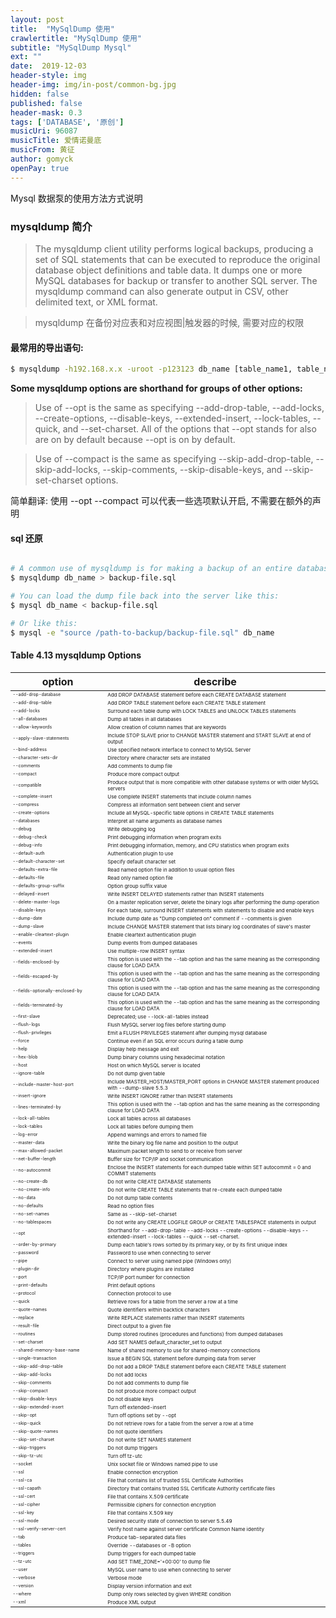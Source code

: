 ```yaml
---
layout: post
title:  "MySqlDump 使用"
crawlertitle: "MySqlDump 使用"
subtitle: "MySqlDump Mysql"
ext: ""
date:  2019-12-03
header-style: img
header-img: img/in-post/common-bg.jpg
hidden: false
published: false
header-mask: 0.3
tags: ['DATABASE', '原创']
musicUri: 96087
musicTitle: 爱情诺曼底
musicFrom: 黄征
author: gomyck
openPay: true
---
```


Mysql 数据泵的使用方法方式说明

<style>
  table  th:nth-of-type(1) {width: 30%;text-align: center}
  table  th:nth-of-type(2) {width: 70%;text-align: center}
  table  td:nth-of-type(1) {width: 30%;text-align: left;font-size:7px}
  table  td:nth-of-type(2) {width: 70%;text-align: left;font-size:8px}
</style>

### mysqldump 简介

> The mysqldump client utility performs logical backups, producing a set of SQL statements that can be executed to reproduce the original database object definitions and table data. It dumps one or more MySQL databases for backup or transfer to another SQL server. The mysqldump command can also generate output in CSV, other delimited text, or XML format.

> mysqldump 在备份对应表和对应视图\|触发器的时候, 需要对应的权限

#### 最常用的导出语句:

```bash
$ mysqldump -h192.168.x.x -uroot -p123123 db_name [table_name1, table_name2] > gomyck.sql

```

**Some mysqldump options are shorthand for groups of other options:**
> Use of --opt is the same as specifying --add-drop-table, --add-locks, --create-options, --disable-keys, --extended-insert, --lock-tables, --quick, and --set-charset. All of the options that --opt stands for also are on by default because --opt is on by default.

> Use of --compact is the same as specifying --skip-add-drop-table, --skip-add-locks, --skip-comments, --skip-disable-keys, and --skip-set-charset options.

简单翻译: 使用 --opt --compact 可以代表一些选项默认开启, 不需要在额外的声明

#### sql 还原

```bash

# A common use of mysqldump is for making a backup of an entire database
$ mysqldump db_name > backup-file.sql

# You can load the dump file back into the server like this:
$ mysql db_name < backup-file.sql

# Or like this:
$ mysql -e "source /path-to-backup/backup-file.sql" db_name

```

#### Table 4.13 mysqldump Options

option|describe
---|---
--add-drop-database|Add DROP DATABASE statement before each CREATE DATABASE statement
--add-drop-table|Add DROP TABLE statement before each CREATE TABLE statement
--add-locks|Surround each table dump with LOCK TABLES and UNLOCK TABLES statements
--all-databases|Dump all tables in all databases
--allow-keywords|Allow creation of column names that are keywords
--apply-slave-statements|Include STOP SLAVE prior to CHANGE MASTER statement and START SLAVE at end of output
--bind-address|Use specified network interface to connect to MySQL Server
--character-sets-dir|Directory where character sets are installed
--comments|Add comments to dump file
--compact|Produce more compact output
--compatible|Produce output that is more compatible with other database systems or with older MySQL servers
--complete-insert|Use complete INSERT statements that include column names
--compress|Compress all information sent between client and server
--create-options|Include all MySQL-specific table options in CREATE TABLE statements
--databases|Interpret all name arguments as database names
--debug|Write debugging log
--debug-check|Print debugging information when program exits
--debug-info|Print debugging information, memory, and CPU statistics when program exits
--default-auth|Authentication plugin to use
--default-character-set|Specify default character set
--defaults-extra-file|Read named option file in addition to usual option files
--defaults-file|Read only named option file
--defaults-group-suffix|Option group suffix value
--delayed-insert|Write INSERT DELAYED statements rather than INSERT statements
--delete-master-logs|On a master replication server, delete the binary logs after performing the dump operation
--disable-keys|For each table, surround INSERT statements with statements to disable and enable keys
--dump-date|Include dump date as "Dump completed on" comment if --comments is given
--dump-slave|Include CHANGE MASTER statement that lists binary log coordinates of slave's master
--enable-cleartext-plugin|Enable cleartext authentication plugin
--events|Dump events from dumped databases
--extended-insert|Use multiple-row INSERT syntax
--fields-enclosed-by|This option is used with the --tab option and has the same meaning as the corresponding clause for LOAD DATA
--fields-escaped-by|This option is used with the --tab option and has the same meaning as the corresponding clause for LOAD DATA
--fields-optionally-enclosed-by|This option is used with the --tab option and has the same meaning as the corresponding clause for LOAD DATA
--fields-terminated-by|This option is used with the --tab option and has the same meaning as the corresponding clause for LOAD DATA
--first-slave|Deprecated; use --lock-all-tables instead
--flush-logs|Flush MySQL server log files before starting dump
--flush-privileges|Emit a FLUSH PRIVILEGES statement after dumping mysql database
--force|Continue even if an SQL error occurs during a table dump
--help|Display help message and exit
--hex-blob|Dump binary columns using hexadecimal notation
--host|Host on which MySQL server is located
--ignore-table|Do not dump given table
--include-master-host-port|Include MASTER_HOST/MASTER_PORT options in CHANGE MASTER statement produced with --dump-slave	5.5.3
--insert-ignore|Write INSERT IGNORE rather than INSERT statements
--lines-terminated-by|This option is used with the --tab option and has the same meaning as the corresponding clause for LOAD DATA
--lock-all-tables|Lock all tables across all databases
--lock-tables|Lock all tables before dumping them
--log-error|Append warnings and errors to named file
--master-data|Write the binary log file name and position to the output
--max-allowed-packet|Maximum packet length to send to or receive from server
--net-buffer-length|Buffer size for TCP/IP and socket communication
--no-autocommit|Enclose the INSERT statements for each dumped table within SET autocommit = 0 and COMMIT statements
--no-create-db|Do not write CREATE DATABASE statements
--no-create-info|Do not write CREATE TABLE statements that re-create each dumped table
--no-data|Do not dump table contents
--no-defaults|Read no option files
--no-set-names|Same as --skip-set-charset
--no-tablespaces|Do not write any CREATE LOGFILE GROUP or CREATE TABLESPACE statements in output
--opt|Shorthand for --add-drop-table --add-locks --create-options --disable-keys --extended-insert --lock-tables --quick --set-charset.
--order-by-primary|Dump each table's rows sorted by its primary key, or by its first unique index
--password|Password to use when connecting to server
--pipe|Connect to server using named pipe (Windows only)
--plugin-dir|Directory where plugins are installed
--port|TCP/IP port number for connection
--print-defaults|Print default options
--protocol|Connection protocol to use
--quick|Retrieve rows for a table from the server a row at a time
--quote-names|Quote identifiers within backtick characters
--replace|Write REPLACE statements rather than INSERT statements
--result-file|Direct output to a given file
--routines|Dump stored routines (procedures and functions) from dumped databases
--set-charset|Add SET NAMES default_character_set to output
--shared-memory-base-name|Name of shared memory to use for shared-memory connections
--single-transaction|Issue a BEGIN SQL statement before dumping data from server
--skip-add-drop-table|Do not add a DROP TABLE statement before each CREATE TABLE statement
--skip-add-locks|	Do not add locks
--skip-comments|	Do not add comments to dump file
--skip-compact|	Do not produce more compact output
--skip-disable-keys|	Do not disable keys
--skip-extended-insert|	Turn off extended-insert
--skip-opt|	Turn off options set by --opt
--skip-quick|	Do not retrieve rows for a table from the server a row at a time
--skip-quote-names|	Do not quote identifiers
--skip-set-charset|	Do not write SET NAMES statement
--skip-triggers|	Do not dump triggers
--skip-tz-utc|	Turn off tz-utc
--socket|	Unix socket file or Windows named pipe to use
--ssl|	Enable connection encryption
--ssl-ca|	File that contains list of trusted SSL Certificate Authorities
--ssl-capath|	Directory that contains trusted SSL Certificate Authority certificate files
--ssl-cert|	File that contains X.509 certificate
--ssl-cipher|	Permissible ciphers for connection encryption
--ssl-key|	File that contains X.509 key
--ssl-mode|	Desired security state of connection to server	5.5.49
--ssl-verify-server-cert|	Verify host name against server certificate Common Name identity
--tab|	Produce tab-separated data files
--tables|	Override --databases or -B option
--triggers|	Dump triggers for each dumped table
--tz-utc|	Add SET TIME_ZONE='+00:00' to dump file
--user|	MySQL user name to use when connecting to server
--verbose|	Verbose mode
--version|	Display version information and exit
--where|	Dump only rows selected by given WHERE condition
--xml|	Produce XML output
